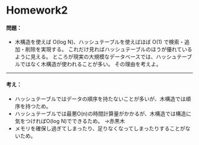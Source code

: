 # Homework2

#### 問題：

* 木構造を使えば O(log N)、ハッシュテーブルを使えばほぼ O(1) で検索・追加・削除を実現する。
  これだけ見ればハッシュテーブルのほうが優れているように見える。
  ところが現実の大規模なデータベースでは、ハッシュテーブルではなく木構造が使われることが多い。
  その理由を考えよ。

---

#### 考え：

* ハッシュテーブルではデータの順序を持たないことが多いが、木構造では順序を持つため。
* ハッシュテーブルでは最悪O(n)の時間計算量がかかるが、木構造では構造に気をつければO(log N)でできるため。
  →赤黒木
* メモリを確保し過ぎてしまったり、足りなくなってしまったりすることがないため。
